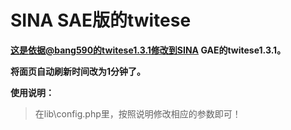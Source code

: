 # SINA SAE版的twitese #
**这是依据@bang590的twitese1.3.1修改到SINA GAE的twitese1.3.1。**

**将面页自动刷新时间改为1分钟了。**

**使用说明：**

> 在lib\config.php里，按照说明修改相应的参数即可！